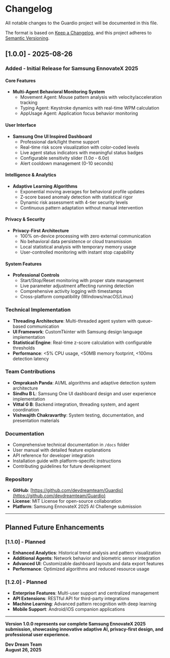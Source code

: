 # Changelog

All notable changes to the Guardio project will be documented in this file.

The format is based on [Keep a Changelog](https://keepachangelog.com/en/1.0.0/),
and this project adheres to [Semantic Versioning](https://semver.org/spec/v2.0.0.html).

## [1.0.0] - 2025-08-26

### Added - Initial Release for Samsung EnnovateX 2025

#### Core Features
- **Multi-Agent Behavioral Monitoring System**
  - Movement Agent: Mouse pattern analysis with velocity/acceleration tracking
  - Typing Agent: Keystroke dynamics with real-time WPM calculation
  - AppUsage Agent: Application focus behavior monitoring
  
#### User Interface  
- **Samsung One UI Inspired Dashboard**
  - Professional dark/light theme support
  - Real-time risk score visualization with color-coded levels
  - Live agent status indicators with meaningful status badges
  - Configurable sensitivity slider (1.0σ - 6.0σ)
  - Alert cooldown management (0-10 seconds)
  
#### Intelligence & Analytics
- **Adaptive Learning Algorithms**
  - Exponential moving averages for behavioral profile updates
  - Z-score based anomaly detection with statistical rigor
  - Dynamic risk assessment with 4-tier security levels
  - Continuous pattern adaptation without manual intervention

#### Privacy & Security
- **Privacy-First Architecture**
  - 100% on-device processing with zero external communication
  - No behavioral data persistence or cloud transmission
  - Local statistical analysis with temporary memory usage
  - User-controlled monitoring with instant stop capability

#### System Features
- **Professional Controls**
  - Start/Stop/Reset monitoring with proper state management
  - Live parameter adjustment affecting running detection
  - Comprehensive activity logging with timestamps
  - Cross-platform compatibility (Windows/macOS/Linux)

### Technical Implementation
- **Threading Architecture**: Multi-threaded agent system with queue-based communication
- **UI Framework**: CustomTkinter with Samsung design language implementation  
- **Statistical Engine**: Real-time z-score calculation with configurable thresholds
- **Performance**: <5% CPU usage, <50MB memory footprint, <100ms detection latency

### Team Contributions
- **Omprakash Panda**: AI/ML algorithms and adaptive detection system architecture
- **Sindhu B L**: Samsung One UI dashboard design and user experience implementation
- **Vittal G B**: Backend integration, threading system, and agent coordination
- **Vishwajith Chakravarthy**: System testing, documentation, and presentation materials

### Documentation
- Comprehensive technical documentation in `/docs` folder
- User manual with detailed feature explanations
- API reference for developer integration
- Installation guide with platform-specific instructions
- Contributing guidelines for future development

### Repository
- **GitHub**: [https://github.com/devdreamteam/Guardio](https://github.com/devdreamteam/Guardio)
- **License**: MIT License for open-source collaboration
- **Platform**: Samsung EnnovateX 2025 AI Challenge submission

---

## Planned Future Enhancements

### [1.1.0] - Planned
- **Enhanced Analytics**: Historical trend analysis and pattern visualization
- **Additional Agents**: Network behavior and biometric sensor integration
- **Advanced UI**: Customizable dashboard layouts and data export features
- **Performance**: Optimized algorithms and reduced resource usage

### [1.2.0] - Planned  
- **Enterprise Features**: Multi-user support and centralized management
- **API Extensions**: RESTful API for third-party integrations
- **Machine Learning**: Advanced pattern recognition with deep learning
- **Mobile Support**: Android/iOS companion applications

---

**Version 1.0.0 represents our complete Samsung EnnovateX 2025 submission, showcasing innovative adaptive AI, privacy-first design, and professional user experience.**

**Dev Dream Team**  
**August 26, 2025**
